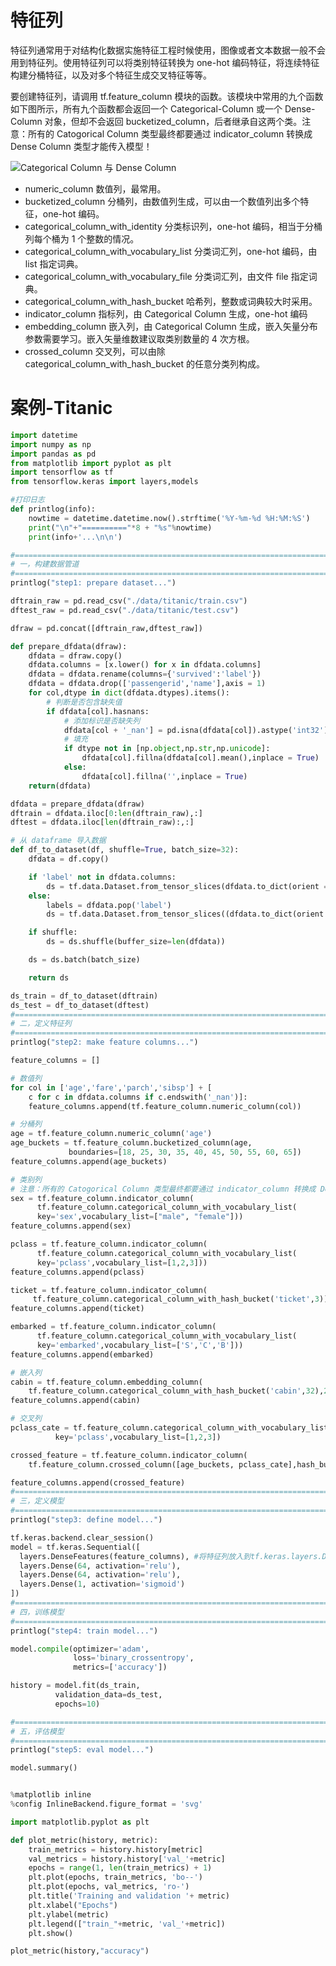 # 特征列

特征列通常用于对结构化数据实施特征工程时候使用，图像或者文本数据一般不会用到特征列。使用特征列可以将类别特征转换为 one-hot 编码特征，将连续特征构建分桶特征，以及对多个特征生成交叉特征等等。

要创建特征列，请调用 tf.feature_column 模块的函数。该模块中常用的九个函数如下图所示，所有九个函数都会返回一个 Categorical-Column 或一个 Dense-Column 对象，但却不会返回 bucketized_column，后者继承自这两个类。注意：所有的 Catogorical Column 类型最终都要通过 indicator_column 转换成 Dense Column 类型才能传入模型！

![Categorical Column 与 Dense Column](https://github.com/lyhue1991/eat_tensorflow2_in_30_days/raw/master/data/%E7%89%B9%E5%BE%81%E5%88%979%E7%A7%8D.jpg)

- numeric_column 数值列，最常用。
- bucketized_column 分桶列，由数值列生成，可以由一个数值列出多个特征，one-hot 编码。
- categorical_column_with_identity 分类标识列，one-hot 编码，相当于分桶列每个桶为 1 个整数的情况。
- categorical_column_with_vocabulary_list 分类词汇列，one-hot 编码，由 list 指定词典。
- categorical_column_with_vocabulary_file 分类词汇列，由文件 file 指定词典。
- categorical_column_with_hash_bucket 哈希列，整数或词典较大时采用。
- indicator_column 指标列，由 Categorical Column 生成，one-hot 编码
- embedding_column 嵌入列，由 Categorical Column 生成，嵌入矢量分布参数需要学习。嵌入矢量维数建议取类别数量的 4 次方根。
- crossed_column 交叉列，可以由除 categorical_column_with_hash_bucket 的任意分类列构成。

# 案例-Titanic

```py
import datetime
import numpy as np
import pandas as pd
from matplotlib import pyplot as plt
import tensorflow as tf
from tensorflow.keras import layers,models

#打印日志
def printlog(info):
    nowtime = datetime.datetime.now().strftime('%Y-%m-%d %H:%M:%S')
    print("\n"+"=========="*8 + "%s"%nowtime)
    print(info+'...\n\n')

#================================================================================
# 一，构建数据管道
#================================================================================
printlog("step1: prepare dataset...")

dftrain_raw = pd.read_csv("./data/titanic/train.csv")
dftest_raw = pd.read_csv("./data/titanic/test.csv")

dfraw = pd.concat([dftrain_raw,dftest_raw])

def prepare_dfdata(dfraw):
    dfdata = dfraw.copy()
    dfdata.columns = [x.lower() for x in dfdata.columns]
    dfdata = dfdata.rename(columns={'survived':'label'})
    dfdata = dfdata.drop(['passengerid','name'],axis = 1)
    for col,dtype in dict(dfdata.dtypes).items():
        # 判断是否包含缺失值
        if dfdata[col].hasnans:
            # 添加标识是否缺失列
            dfdata[col + '_nan'] = pd.isna(dfdata[col]).astype('int32')
            # 填充
            if dtype not in [np.object,np.str,np.unicode]:
                dfdata[col].fillna(dfdata[col].mean(),inplace = True)
            else:
                dfdata[col].fillna('',inplace = True)
    return(dfdata)

dfdata = prepare_dfdata(dfraw)
dftrain = dfdata.iloc[0:len(dftrain_raw),:]
dftest = dfdata.iloc[len(dftrain_raw):,:]

# 从 dataframe 导入数据
def df_to_dataset(df, shuffle=True, batch_size=32):
    dfdata = df.copy()

    if 'label' not in dfdata.columns:
        ds = tf.data.Dataset.from_tensor_slices(dfdata.to_dict(orient = 'list'))
    else:
        labels = dfdata.pop('label')
        ds = tf.data.Dataset.from_tensor_slices((dfdata.to_dict(orient = 'list'), labels))

    if shuffle:
        ds = ds.shuffle(buffer_size=len(dfdata))

    ds = ds.batch(batch_size)

    return ds

ds_train = df_to_dataset(dftrain)
ds_test = df_to_dataset(dftest)
#================================================================================
# 二，定义特征列
#================================================================================
printlog("step2: make feature columns...")

feature_columns = []

# 数值列
for col in ['age','fare','parch','sibsp'] + [
    c for c in dfdata.columns if c.endswith('_nan')]:
    feature_columns.append(tf.feature_column.numeric_column(col))

# 分桶列
age = tf.feature_column.numeric_column('age')
age_buckets = tf.feature_column.bucketized_column(age,
             boundaries=[18, 25, 30, 35, 40, 45, 50, 55, 60, 65])
feature_columns.append(age_buckets)

# 类别列
# 注意：所有的 Catogorical Column 类型最终都要通过 indicator_column 转换成 Dense Column 类型才能传入模型！！
sex = tf.feature_column.indicator_column(
      tf.feature_column.categorical_column_with_vocabulary_list(
      key='sex',vocabulary_list=["male", "female"]))
feature_columns.append(sex)

pclass = tf.feature_column.indicator_column(
      tf.feature_column.categorical_column_with_vocabulary_list(
      key='pclass',vocabulary_list=[1,2,3]))
feature_columns.append(pclass)

ticket = tf.feature_column.indicator_column(
     tf.feature_column.categorical_column_with_hash_bucket('ticket',3))
feature_columns.append(ticket)

embarked = tf.feature_column.indicator_column(
      tf.feature_column.categorical_column_with_vocabulary_list(
      key='embarked',vocabulary_list=['S','C','B']))
feature_columns.append(embarked)

# 嵌入列
cabin = tf.feature_column.embedding_column(
    tf.feature_column.categorical_column_with_hash_bucket('cabin',32),2)
feature_columns.append(cabin)

# 交叉列
pclass_cate = tf.feature_column.categorical_column_with_vocabulary_list(
          key='pclass',vocabulary_list=[1,2,3])

crossed_feature = tf.feature_column.indicator_column(
    tf.feature_column.crossed_column([age_buckets, pclass_cate],hash_bucket_size=15))

feature_columns.append(crossed_feature)
#================================================================================
# 三，定义模型
#================================================================================
printlog("step3: define model...")

tf.keras.backend.clear_session()
model = tf.keras.Sequential([
  layers.DenseFeatures(feature_columns), #将特征列放入到tf.keras.layers.DenseFeatures中!!!
  layers.Dense(64, activation='relu'),
  layers.Dense(64, activation='relu'),
  layers.Dense(1, activation='sigmoid')
])
#================================================================================
# 四，训练模型
#================================================================================
printlog("step4: train model...")

model.compile(optimizer='adam',
              loss='binary_crossentropy',
              metrics=['accuracy'])

history = model.fit(ds_train,
          validation_data=ds_test,
          epochs=10)

#================================================================================
# 五，评估模型
#================================================================================
printlog("step5: eval model...")

model.summary()


%matplotlib inline
%config InlineBackend.figure_format = 'svg'

import matplotlib.pyplot as plt

def plot_metric(history, metric):
    train_metrics = history.history[metric]
    val_metrics = history.history['val_'+metric]
    epochs = range(1, len(train_metrics) + 1)
    plt.plot(epochs, train_metrics, 'bo--')
    plt.plot(epochs, val_metrics, 'ro-')
    plt.title('Training and validation '+ metric)
    plt.xlabel("Epochs")
    plt.ylabel(metric)
    plt.legend(["train_"+metric, 'val_'+metric])
    plt.show()

plot_metric(history,"accuracy")
```
